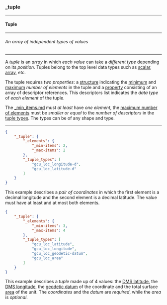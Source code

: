 ### _tuple



------
#### Tuple



------
###### An array of independent types of values



------
A *tuple* is an *array* in which *each value* can take a *different type* depending on its *position*. Tuples belong to the top level data types such as [scalar](_scalar.md), [array](_array.md), etc.

The tuple requires *two properties*: a [structure](_elements.md) indicating the [minimum](_min-items.md) and [maximum](_max-items.md) *number of elements* in the tuple and a [property](_tuple_types.md) consisting of an array of descriptor references. This descriptors list indicates the *data type* of *each element* of the tuple.

The [_min_items.md]() must *at least* have *one element*, the [maximum number of elements](_max-items.md) must be *smaller or equal* to the *number of descriptors* in the [tuple types](_tuple_types.md). The types can be of any shape and type.



------
```json
{
	"_tuple": {
		"_elements": {
			"_min-items": 2,
			"_max-items": 2
		},
		"_tuple_types": [
			"gcu_loc_longitude-d",
			"gcu_loc_latitude-d"
		]
	}
}
```

This example describes a *pair of coordinates* in which the first element is a decimal longitude and the second element is a decimal latitude. The value must have at least and at most both elements.

```json
{
	"_tuple": {
		"_elements": {
			"_min-items": 3,
			"_max-items": 4
		},
		"_tuple_types": [
			"gcu_loc_latitude",
			"gcu_loc_longitude",
			"gcu_loc_geodetic-datum",
			"gcu_loc_area"
		]
	}
}
```

This example describes a *tuple* made up of 4 values: the [DMS latitude](gcu_loc_latitude.md), the [DMS longitude](gcu_loc_longitude.md), the [geodetic datum](gcu_loc_geodetic-datum.md) of the coordinate and the total surface [area](gcu_loc_area.md) of the unit. The *coordinates* and the *datum* are *required*, while the *area* is *optional*.